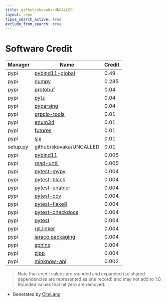 ```yaml
---
title: github/skovaka/UNCALLED
layout: repo
tipue_search_active: true
exclude_from_search: true
---
```

# Software Credit

|Manager|Name|Credit|
|-------|----|------|
|pypi|[pybind11-global](https://github.com/pybind/pybind11)|0.49|
|pypi|[numpy](https://www.numpy.org)|0.285|
|pypi|[protobuf](https://developers.google.com/protocol-buffers/)|0.04|
|pypi|[pytz](https://pypi.org/project/pytz)|0.04|
|pypi|[pyparsing](https://pypi.org/project/pyparsing)|0.04|
|pypi|[grpcio-tools](https://pypi.org/project/grpcio-tools)|0.01|
|pypi|[enum34](https://pypi.org/project/enum34)|0.01|
|pypi|[futures](https://pypi.org/project/futures)|0.01|
|pypi|[six](https://pypi.org/project/six)|0.01|
|setup.py|github/skovaka/UNCALLED|0.01|
|pypi|[pybind11](https://github.com/pybind/pybind11)|0.005|
|pypi|[read-until](https://pypi.org/project/read-until)|0.005|
|pypi|[pytest-mypy](https://github.com/dbader/pytest-mypy)|0.004|
|pypi|[pytest-black](https://pypi.org/project/pytest-black)|0.004|
|pypi|[pytest-enabler](https://pypi.org/project/pytest-enabler)|0.004|
|pypi|[pytest-cov](https://pypi.org/project/pytest-cov)|0.004|
|pypi|[pytest-flake8](https://pypi.org/project/pytest-flake8)|0.004|
|pypi|[pytest-checkdocs](https://pypi.org/project/pytest-checkdocs)|0.004|
|pypi|[pytest](https://pypi.org/project/pytest)|0.004|
|pypi|[rst.linker](https://pypi.org/project/rst.linker)|0.004|
|pypi|[jaraco.packaging](https://pypi.org/project/jaraco.packaging)|0.004|
|pypi|[sphinx](https://pypi.org/project/sphinx)|0.004|
|pypi|[zipp](https://pypi.org/project/zipp)|0.004|
|pypi|[minknow-api](https://github.com/nanoporetech/minknow_api)|0.002|


> Note that credit values are rounded and expanded (so shared dependencies are represented as one record) and may not add to 1.0. Rounded values that hit zero are removed.


- Generated by [CiteLang](https://github.com/vsoch/citelang)
